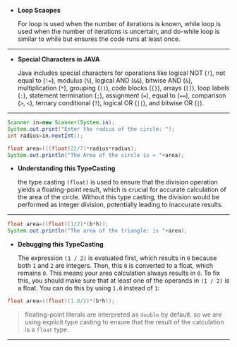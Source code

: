 - **Loop Scaopes**

  For loop is used when the number of iterations is known, while loop is used when the number of iterations is
  uncertain, and do-while loop is similar to while but ensures the code runs at least once.

---

- **Special Characters in JAVA**

  Java includes special characters for operations like logical NOT (`!`), not equal to (`!=`), modulus (`%`), logical
  AND (`&&`), bitwise AND (`&`), multiplication (`*`), grouping (`()`), code blocks (`{}`), arrays (`[]`), loop
  labels (`:`), statement termination (`;`), assignment (`=`), equal to (`==`), comparison (`>`, `<`), ternary
  conditional (`?`), logical OR (`||`), and bitwise OR (`|`).

---

```java
Scanner in=new Scanner(System.in);
System.out.print("Enter the radius of the circle: ");
int radius=in.nextInt();

float area=(((float)22/7)*radius*radius);
System.out.println("The Area of the circle is = "+area);
```

- **Understanding this TypeCasting**

  the type casting `(float)` is used to ensure that the division operation yields a floating-point result,
  which is crucial for accurate calculation of the area of the circle. Without this type casting, the division would be
  performed as integer division, potentially leading to inaccurate results.

---

```java
float area=((float)(1/2)*(b*h));
System.out.println("The area of the triangle: is "+area);
```

- **Debugging this TypeCasting**

  The expression `(1 / 2)` is evaluated first, which results in `0` because both `1` and `2` are integers. Then,
  this `0` is converted to a float, which remains `0`. This means your area calculation always results in `0`.
  To fix this, you should make sure that at least one of the operands in `(1 / 2)` is a float. You can do this by
  using `1.0` instead of `1`:

```java
float area=((float)(1.0/2)*(b*h));
```

> floating-point literals are interpreted as `double` by default. so we are using explicit type casting to ensure that
> the
> result of the calculation is a `float` type.

---
